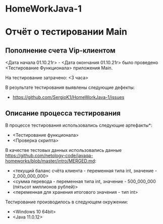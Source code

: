 # HomeWorkJava-1
# Отчёт о тестировании Main

## Пополнение счета Vip-клиентом

<Дата начала 01.10.21г> - <Дата окончания 01.10.21г> было проведено <Тестирование Функционала> приложения Main.

На тестирование затрачено: <3 часа>

В результате тестирования выявлены следующие дефекты:
* <https://github.com/SergioK1/HomeWorkJava-1/issues>

## Описание процесса тестирования

В процессе тестирования использовались следующие артефакты*:
* <Тестирование функционала>
* <Проверка скрипта>

В качестве тестовых данных использовались данные <https://github.com/netology-code/javaqa-homeworks/blob/master/intro/MERGED.md>:
* <текущий баланс счёта клиента - переменная типа int, значение - 2_000_000_000>
* <сумма перевода - переменная типа int, значение - 500_000_000 (пятьсот миллионов рублей)>
* <переменная для хранения итогового значения - тип int>

Тестирование производилось в следующем окружении:
* <Windows 10 64bit>
* <Java 11.0.12>

